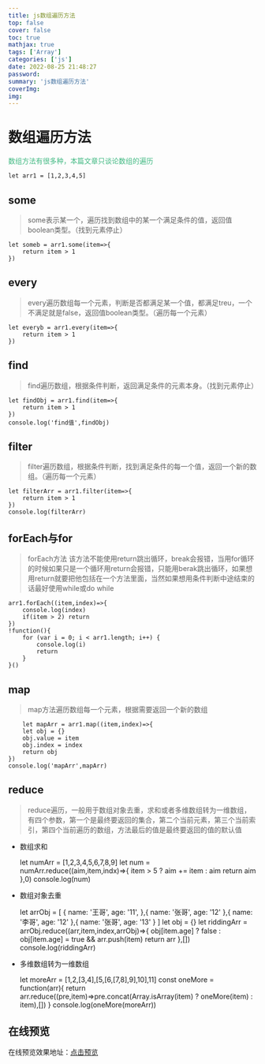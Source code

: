 ```yaml
---
title: js数组遍历方法
top: false
cover: false
toc: true
mathjax: true
tags: ['Array']
categories: ['js']
date: 2022-08-25 21:48:27
password:
summary: 'js数组遍历方法'
coverImg:
img:
---
```


# 数组遍历方法
<font color="#42b983">数组方法有很多种，本篇文章只谈论数组的遍历</font>

	let arr1 = [1,2,3,4,5]

## some
> some表示某一个，遍历找到数组中的某一个满足条件的值，返回值boolean类型。（找到元素停止）

	let someb = arr1.some(item=>{
		return item > 1
	})

## every
> every遍历数组每一个元素，判断是否都满足某一个值，都满足treu，一个不满足就是false，返回值boolean类型。（遍历每一个元素）

	let everyb = arr1.every(item=>{
		return item > 1
	})

## find
> find遍历数组，根据条件判断，返回满足条件的元素本身。（找到元素停止）

	let findObj = arr1.find(item=>{
		return item > 1
	})
	console.log('find值',findObj)

## filter
> filter遍历数组，根据条件判断，找到满足条件的每一个值，返回一个新的数组。（遍历每一个元素）

	let filterArr = arr1.filter(item=>{
		return item > 1
	})
	console.log(filterArr)

## forEach与for
> forEach方法 该方法不能使用return跳出循环，break会报错，当用for循环的时候如果只是一个循环用return会报错，只能用berak跳出循环，如果想用return就要把他包括在一个方法里面，当然如果想用条件判断中途结束的话最好使用while或do while

	arr1.forEach((item,index)=>{
		console.log(index)
		if(item > 2) return
	})
	!function(){
		for (var i = 0; i < arr1.length; i++) {
			console.log(i)
			return
		}
	}()

## map
> map方法遍历数组每一个元素，根据需要返回一个新的数组

		let mapArr = arr1.map((item,index)=>{
		let obj = {}
		obj.value = item
		obj.index = index
		return obj
	})
	console.log('mapArr',mapArr)

## reduce
> reduce遍历，一般用于数组对象去重，求和或者多维数组转为一维数组，有四个参数，第一个是最终要返回的集合，第二个当前元素，第三个当前索引，第四个当前遍历的数组，方法最后的值是最终要返回的值的默认值

*	数组求和

	let numArr = [1,2,3,4,5,6,7,8,9]
	let num = numArr.reduce((aim,item,indx)=>{
		item > 5 ? aim += item : aim
		return aim
	},0)
	console.log(num)

* 数组对象去重


	let arrObj = [
		{
			name: '王哥',
			age: '11',
		},{
			name: '张哥',
			age: '12'
		},{
			name: '李哥',
			age: '12'
		},{
			name: '张哥',
			age: '13'
		}
	]
	let obj = {}
	let riddingArr = arrObj.reduce((arr,item,index,arrObj)=>{
		obj[item.age] ? false : obj[item.age] = true && arr.push(item)
		return arr
	},[])
	console.log(riddingArr)

*	多维数组转为一维数组

	let moreArr = [1,2,[3,4],[5,[6,[7,8],9],10],11]
	const oneMore = function(arr){
		return arr.reduce((pre,item)=>pre.concat(Array.isArray(item) ? oneMore(item) : item),[])
	}
	console.log(oneMore(moreArr))

## 在线预览

在线预览效果地址：<u>[点击预览](https://codepen.io/luoyangz/pen/BarXBRJ)</u>
